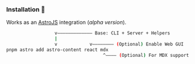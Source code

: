 ### Installation 🚀

Works as an [AstroJS](https://astro.build) integration (_alpha version_).

```sh
                  v————————————— Base: CLI + Server + Helpers
                  |
                  v            v———————— (Optional) Enable Web GUI
pnpm astro add astro-content react mdx
                                    ^———— (Optional) For MDX support
```
